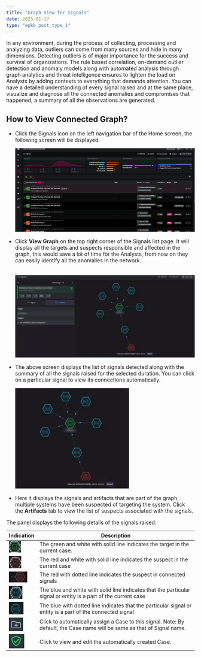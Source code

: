 ```yaml
---
title: "Graph View for Signals"
date: 2025-01-17
type: "epkb_post_type_1"
---
```


In any environment, during the process of collecting, processing and analyzing data, outliers can come from many sources and hide in many dimensions. Detecting outliers is of major importance for the success and survival of organizations. The rule based correlation, on-demand outlier detection and anomaly models along with automated analysis through graph analytics and threat intelligence ensures to lighten the load on Analysts by adding contexts to everything that demands attention. You can have a detailed understanding of every signal raised and at the same place, visualize and diagnose all the connected anomalies and compromises that happened, a summary of all the observations are generated.

## **How to View Connected Graph?**

- Click the Signals icon on the left navigation bar of the Home screen, the following screen will be displayed.  
      
      
    ![image 1-Dec-07-2023-11-21-08-3730-AM](./Graph-View-for-Signals-img/Graph-View-for-Signals-1.jpg)

- Click **View Graph** on the top right corner of the Signals list page. It will display all the targets and suspects responsible and affected in the graph, this would save a lot of time for the Analysts, from now on they can easily identify all the anomalies in the network.  
      
      
    .![image 2-Dec-07-2023-11-22-14-1785-AM](./Graph-View-for-Signals-img/Graph-View-for-Signals-2.webp)  
      
    
- The above screen displays the list of signals detected along with the summary of all the signals raised for the selected duration. You can click on a particular signal to view its connections automatically.  
      
      
    ![image 3-Dec-07-2023-11-22-27-1428-AM](./Graph-View-for-Signals-img/Graph-View-for-Signals-3.webp)  
      
    
- Here it displays the signals and artifacts that are part of the graph, multiple systems have been suspected of targeting the system. Click the **Artifacts** tab to view the list of suspects associated with the signals.

The panel displays the following details of the signals raised:

| **Indication** | **Description** |
| --- | --- |
| ![image 4-Dec-07-2023-11-22-47-1415-AM](./Graph-View-for-Signals-img/Graph-View-for-Signals-4.webp) | The green and white with solid line indicates the target in the current case. |
| ![](./Graph-View-for-Signals-img/Graph-View-for-Signals-5.webp) | The red and white with solid line indicates the suspect in the current case |
| ![image 5-Dec-07-2023-11-23-31-8663-AM](./Graph-View-for-Signals-img/Graph-View-for-Signals-6.webp) | The red with dotted line indicates the suspect in connected signals |
| ![](./Graph-View-for-Signals-img/Graph-View-for-Signals-7.webp) | The blue and white with solid line indicates that the particular signal or entity is a part of the current case |
| ![image 6-Dec-07-2023-11-24-08-9225-AM](./Graph-View-for-Signals-img/Graph-View-for-Signals-8.webp) | The blue with dotted line indicates that the particular signal or entity is a part of the connected signal |
| ![image 7-Dec-07-2023-11-24-29-4551-AM](./Graph-View-for-Signals-img/Graph-View-for-Signals-9.webp) | Click to automatically assign a Case to this signal. Note: By default, the Case name will be same as that of Signal name. |
| ![image 8-Dec-07-2023-11-25-12-4760-AM](./Graph-View-for-Signals-img/Graph-View-for-Signals-10.webp) | Click to view and edit the automatically created Case. |
